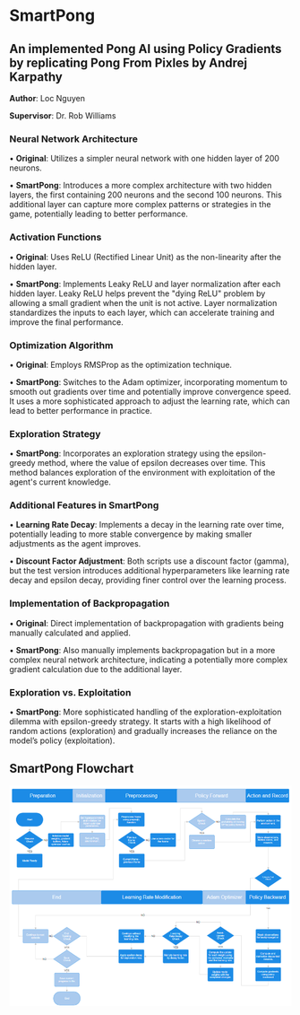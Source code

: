 # SmartPong
## An implemented Pong AI using Policy Gradients by replicating Pong From Pixles by Andrej Karpathy

**Author**: Loc Nguyen

**Supervisor**: Dr. Rob Williams

### Neural Network Architecture
•	**Original**: Utilizes a simpler neural network with one hidden layer of 200 neurons.

•	**SmartPong**: Introduces a more complex architecture with two hidden layers, the first containing 200 neurons and the second 100 neurons. This additional layer can capture more complex patterns or strategies in the game, potentially leading to better performance.

### Activation Functions
•	**Original**: Uses ReLU (Rectified Linear Unit) as the non-linearity after the hidden layer.

•	**SmartPong**: Implements Leaky ReLU and layer normalization after each hidden layer. Leaky ReLU helps prevent the "dying ReLU" problem by allowing a small gradient when the unit is not active. Layer normalization standardizes the inputs to each layer, which can accelerate training and improve the final performance.

### Optimization Algorithm
•	**Original**: Employs RMSProp as the optimization technique.

•	**SmartPong**: Switches to the Adam optimizer, incorporating momentum to smooth out gradients over time and potentially improve convergence speed. It uses a more sophisticated approach to adjust the learning rate, which can lead to better performance in practice.

### Exploration Strategy
•	**SmartPong**: Incorporates an exploration strategy using the epsilon-greedy method, where the value of epsilon decreases over time. This method balances exploration of the environment with exploitation of the agent's current knowledge.

### Additional Features in SmartPong
•	**Learning Rate Decay**: Implements a decay in the learning rate over time, potentially leading to more stable convergence by making smaller adjustments as the agent improves.

•	**Discount Factor Adjustment**: Both scripts use a discount factor (gamma), but the test version introduces additional hyperparameters like learning rate decay and epsilon decay, providing finer control over the learning process.

### Implementation of Backpropagation
•	**Original**: Direct implementation of backpropagation with gradients being manually calculated and applied.

•	**SmartPong**: Also manually implements backpropagation but in a more complex neural network architecture, indicating a potentially more complex gradient calculation due to the additional layer.

### Exploration vs. Exploitation
•	**SmartPong**: More sophisticated handling of the exploration-exploitation dilemma with epsilon-greedy strategy. It starts with a high likelihood of random actions (exploration) and gradually increases the reliance on the model’s policy (exploitation).

## SmartPong Flowchart
<p align="center">
  <img width="700" alt="SmartPong_FlowChart" src="Image/SmartPong_FlowChart.png" align="center">
</p>

